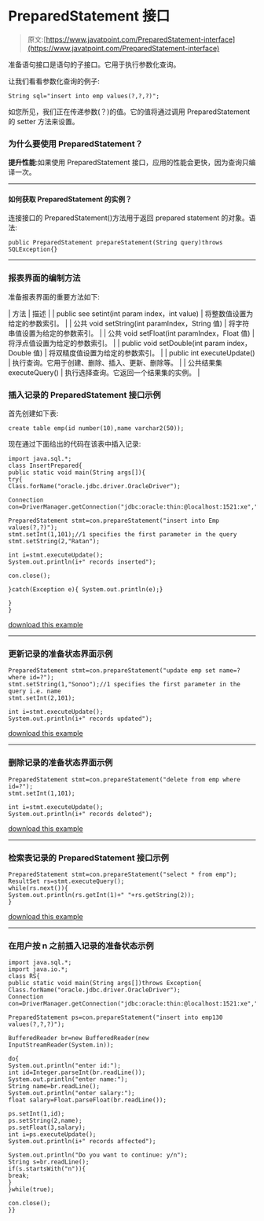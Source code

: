 # PreparedStatement 接口

> 原文:[https://www.javatpoint.com/PreparedStatement-interface](https://www.javatpoint.com/PreparedStatement-interface)

准备语句接口是语句的子接口。它用于执行参数化查询。

让我们看看参数化查询的例子:

```
String sql="insert into emp values(?,?,?)";

```

如您所见，我们正在传递参数(？)的值。它的值将通过调用 PreparedStatement 的 setter 方法来设置。

### 为什么要使用 PreparedStatement？

**提升性能**:如果使用 PreparedStatement 接口，应用的性能会更快，因为查询只编译一次。

* * *

#### 如何获取 PreparedStatement 的实例？

连接接口的 PreparedStatement()方法用于返回 prepared statement 的对象。语法:

```
public PreparedStatement prepareStatement(String query)throws SQLException{}

```

* * *

### 报表界面的编制方法

准备报表界面的重要方法如下:

| 方法 | 描述 |
| public see setint(int param index，int value) | 将整数值设置为给定的参数索引。 |
| 公共 void setString(int paramIndex，String 值) | 将字符串值设置为给定的参数索引。 |
| 公共 void setFloat(int paramIndex，Float 值) | 将浮点值设置为给定的参数索引。 |
| public void setDouble(int param index，Double 值) | 将双精度值设置为给定的参数索引。 |
| public int executeUpdate() | 执行查询。它用于创建、删除、插入、更新、删除等。 |
| 公共结果集 executeQuery() | 执行选择查询。它返回一个结果集的实例。 |

### 插入记录的 PreparedStatement 接口示例

首先创建如下表:

```
create table emp(id number(10),name varchar2(50));

```

现在通过下面给出的代码在该表中插入记录:

```
import java.sql.*;
class InsertPrepared{
public static void main(String args[]){
try{
Class.forName("oracle.jdbc.driver.OracleDriver");

Connection con=DriverManager.getConnection("jdbc:oracle:thin:@localhost:1521:xe","system","oracle");

PreparedStatement stmt=con.prepareStatement("insert into Emp values(?,?)");
stmt.setInt(1,101);//1 specifies the first parameter in the query
stmt.setString(2,"Ratan");

int i=stmt.executeUpdate();
System.out.println(i+" records inserted");

con.close();

}catch(Exception e){ System.out.println(e);}

}
}

```

[download this example](https://static.javatpoint.com/src/jdbc/InsertPrepared.zip)

* * *

### 更新记录的准备状态界面示例

```
PreparedStatement stmt=con.prepareStatement("update emp set name=? where id=?");
stmt.setString(1,"Sonoo");//1 specifies the first parameter in the query i.e. name
stmt.setInt(2,101);

int i=stmt.executeUpdate();
System.out.println(i+" records updated");

```

[download this example](https://static.javatpoint.com/src/jdbc/UpdatePrepared.zip)

* * *

### 删除记录的准备状态界面示例

```
PreparedStatement stmt=con.prepareStatement("delete from emp where id=?");
stmt.setInt(1,101);

int i=stmt.executeUpdate();
System.out.println(i+" records deleted");

```

[download this example](https://static.javatpoint.com/src/jdbc/DeletePrepared.zip)

* * *

### 检索表记录的 PreparedStatement 接口示例

```
PreparedStatement stmt=con.prepareStatement("select * from emp");
ResultSet rs=stmt.executeQuery();
while(rs.next()){
System.out.println(rs.getInt(1)+" "+rs.getString(2));
}

```

[download this example](https://static.javatpoint.com/src/jdbc/RetrievePrepared.zip)

* * *

### 在用户按 n 之前插入记录的准备状态示例

```
import java.sql.*;
import java.io.*;
class RS{
public static void main(String args[])throws Exception{
Class.forName("oracle.jdbc.driver.OracleDriver");
Connection con=DriverManager.getConnection("jdbc:oracle:thin:@localhost:1521:xe","system","oracle");

PreparedStatement ps=con.prepareStatement("insert into emp130 values(?,?,?)");

BufferedReader br=new BufferedReader(new InputStreamReader(System.in));

do{
System.out.println("enter id:");
int id=Integer.parseInt(br.readLine());
System.out.println("enter name:");
String name=br.readLine();
System.out.println("enter salary:");
float salary=Float.parseFloat(br.readLine());

ps.setInt(1,id);
ps.setString(2,name);
ps.setFloat(3,salary);
int i=ps.executeUpdate();
System.out.println(i+" records affected");

System.out.println("Do you want to continue: y/n");
String s=br.readLine();
if(s.startsWith("n")){
break;
}
}while(true);

con.close();
}}

```
